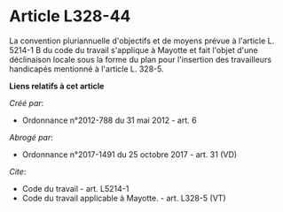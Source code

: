 # Article L328-44

La convention pluriannuelle d'objectifs et de moyens prévue à l'article L. 5214-1 B du code du travail s'applique à Mayotte
et fait l'objet d'une déclinaison locale sous la forme du plan pour l'insertion des travailleurs handicapés mentionné à
l'article L. 328-5.

**Liens relatifs à cet article**

_Créé par_:

  - Ordonnance n°2012-788 du 31 mai 2012 - art. 6

_Abrogé par_:

  - Ordonnance n°2017-1491 du 25 octobre 2017 - art. 31 (VD)

_Cite_:

  - Code du travail - art. L5214-1
  - Code du travail applicable à Mayotte. - art. L328-5 (VT)
